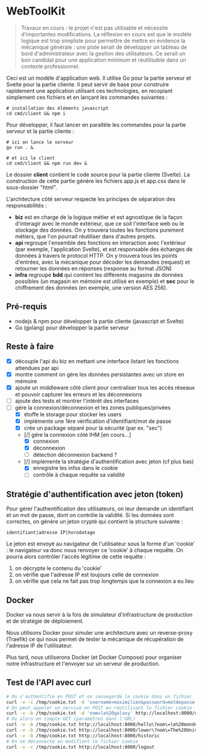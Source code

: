 # WebToolKit

> Travaux en cours : le projet n'est pas utilisable et nécessite d'importantes modifications. La réflexion en cours est que le modèle logique est trop simpliste pour permettre de mettre en évidence la mécanique générale : une piste serait de développer un tableau de bord d'administrateur avec la gestion des utilisateurs. Ce serait un bon candidat pour une application minimum et réutilisable dans un contexte professionnel.

Ceci est un modèle d'application web. Il utilise Go pour la partie serveur et Svelte pour la partie cliente. Il peut servir de base pour construire rapidement une application utilisant ces technologies, en recopiant simplement ces fichiers et en lançant les commandes suivantes :

```
# installation des éléments javascript
cd cmd/client && npm i
```

Pour développer, il faut lancer en parallèle les commandes pour la partie serveur et la partie cliente :

```
# ici on lance le serveur
go run . &

# et ici le client
cd cmd/client && npm run dev & 
```

Le dossier **client** contient le code source pour la partie cliente (Svelte). La construction de cette partie génère les fichiers app.js et app.css dans le sous-dossier "html".

L'architecture côté serveur respecte les principes de séparation des responsabilités :
- **biz** est en charge de la logique métier et est agnostique de la façon d'interagir avec le monde extérieur, que ce soit l'interface web ou le stockage des données. On y trouvera toutes les fonctions purement métiers, que l'on pourrait réutiliser dans d'autres projets.
- **api** regroupe l'ensemble des fonctions en interaction avec l'extérieur (par exemple, l'application Svelte), et est responsable des échanges de données à travers le protocol HTTP. On y trouvera tous les points d'entrées, avec la mécanique pour décoder les demandes (request) et retourner les données en réponses (response au format JSON)
- **infra** regroupe **bdd** qui contient les différents magasins de données possibles (un magasin en mémoire est utilisé en exemple)  et **sec** pour le chiffrement des données (en exemple, une version AES 256).

## Pré-requis

- nodejs & npm pour développer la partie cliente (javascript et Svelte)
- Go (golang) pour développer la partie serveur

## Reste à faire 

- [x] découple l'api du biz en mettant une interface listant les fonctions attendues par api 
- [x] montre comment on gère les données persistantes avec un store en mémoire
- [x] ajoute un middleware côté client pour centraliser tous les accès réseaux et pouvoir capturer les erreurs et les déconnexions
- [ ] ajoute des tests et montrer l'intérêt des interfaces
- [ ] gére la connexion/déconnexion et les zones publiques/privées
    - [x] étoffe le storage pour stocker les users
    - [x] implémente une 1ère vérification d'identifiant/mot de passe
    - [x] crée un package séparé pour la sécurité (par ex. "sec")
    - [/] gére la connexion côté IHM [en cours...]
        - [x] connexion
        - [x] déconnexion
        - [ ] détection déconnexion backend ?
    - [/] implémente la stratégie d'authentification avec jeton (cf plus bas)
        - [x] enregistre les infos dans le cookie
        - [ ] contrôle à chaque requête sa validité

## Stratégie d'authentification avec jeton (token)

Pour gérer l'authentification des utilisateurs, on leur demande un identifiant et un mot de passe, dont on contrôle la validité. Si les données sont correctes, on génère un jeton crypté qui contient la structure suivante :

```
identifiant|adresse IP|horodatage
```

Le jeton est envoyé au navigateur de l'utilisateur sous la forme d'un 'cookie' : le navigateur va donc nous renvoyer ce 'cookie' à chaque requête. On pourra alors contrôler l'accès légitime de cette requête :

1. on décrypte le contenu du 'cookie'
2. on vérifie que l'adresse IP est toujours celle de connexion
3. on vérifie que cela ne fait pas trop longtemps que la connexion a eu lieu

## Docker

Docker va nous servir à la fois de simulateur d'infrastructure de production et de stratégie de déploiement. 

Nous utilisons Docker pour simuler une architecture avec un reverse-proxy (Traefik) ce qui nous permet de tester la mécanique de récupération de l'adresse IP de l'utilisateur.

Plus tard, nous utiliserons Docker (et Docker Compose) pour organiser notre infrastructure et l'envoyer sur un serveur de production.

## Test de l'API avec curl

```sh
# On s'authentifie en POST et on sauvegarde le cookie dans un fichier
curl -v -c /tmp/cookie.txt -d 'username=maximilien&password=motdepasse' http://localhost:8000/login
# On peut appeler un service en POST en réutilisant le fichier cookie
curl -v -b /tmp/cookie.txt -d 'nom=la%20galaxy' http://localhost:8000/upper
# Ou alors en simple GET (parametres dans l'URL)
curl -v -b /tmp/cookie.txt http://localhost:8000/hello\?nom\=le%20monde
curl -v -b /tmp/cookie.txt http://localhost:8000/lower\?nom\=The%20Universe
curl -v -b /tmp/cookie.txt http://localhost:8000/historic
# On se déconnecte en modifiant le fichier cookie
curl -v -c /tmp/cookie.txt http://localhost:8000/logout
```